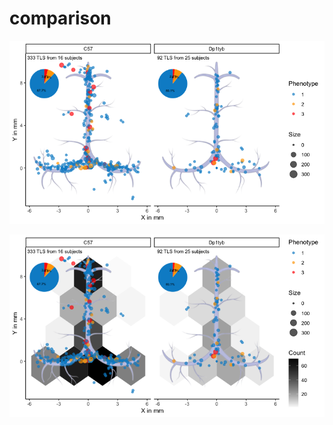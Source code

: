 # comparison

<img src="plots/Dp1tyb_C57fig-loc-1.png" id="fig-loc"
alt="Figure 1: Scatter plot of TLSs around meninges. Each dot represents one structure, sized by dimension, coloured by phenotype and labeled by sample. Each panel corresponds to a mice group based on sex and age category." />

<img src="plots/Dp1tyb_C57fig-loc-dens-1.png" id="fig-loc-dens"
alt="Figure 2: Density plot of TLSs around meninges. Each dot represents one structure, sized by dimension, coloured by phenotype. Colour indicates the fraction of structures found in each pixel. Each panel corresponds to a mice group based on sex and age category." />
